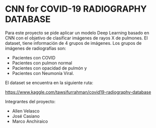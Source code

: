 # CNN for COVID-19 RADIOGRAPHY DATABASE

Para este proyecto se pide aplicar un modelo Deep Learning basado en CNN con el objetivo de clasificar imágenes 
de rayos X de pulmones. 
El dataset, tiene información de 4 grupos de imágenes. Los grupos de imágenes de radiografías son:
- Pacientes con COVID
- Pacientes con pulmon normal
- Pacientes con opacidad de pulmón y
- Pacientes con Neumonía Viral.

El dataset se encuentra en la siguiente ruta:

https://www.kaggle.com/tawsifurrahman/covid19-radiography-database


Integrantes del proyecto:

- Allen Velasco
- José Casiano
- Marco Anchiraico
